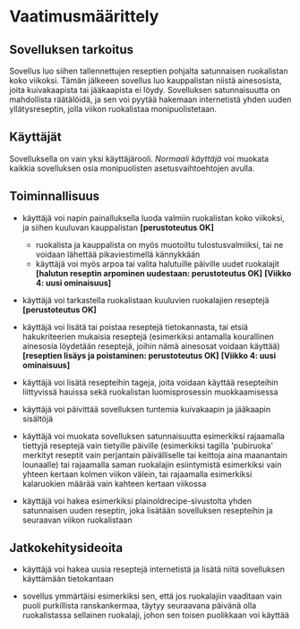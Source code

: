 # Vaatimusmäärittely

## Sovelluksen tarkoitus

Sovellus luo siihen tallennettujen reseptien pohjalta satunnaisen ruokalistan koko viikoksi. Tämän jälkeeen sovellus luo kauppalistan niistä ainesosista, joita kuivakaapista tai jääkaapista ei löydy. Sovelluksen satunnaisuutta on mahdollista räätälöidä, ja sen voi pyytää hakemaan internetistä yhden uuden yllätysreseptin, jolla viikon ruokalistaa monipuolistetaan.

## Käyttäjät

Sovelluksella on vain yksi käyttäjärooli. _Normaali käyttäjä_ voi muokata kaikkia sovelluksen osia monipuolisten asetusvaihtoehtojen avulla.

## Toiminnallisuus

- käyttäjä voi napin painalluksella luoda valmiin ruokalistan koko viikoksi, ja siihen kuuluvan kauppalistan **[perustoteutus OK]**
	- ruokalista ja kauppalista on myös muotoiltu tulostusvalmiiksi, tai ne voidaan lähettää pikaviestimellä kännykkään
	- käyttäjä voi myös arpoa tai valita halutuille päiville uudet ruokalajit **[halutun reseptin arpominen uudestaan: perustoteutus OK]** **[Viikko 4: uusi ominaisuus]**

- käyttäjä voi tarkastella ruokalistaan kuuluvien ruokalajien reseptejä **[perustoteutus OK]**

- käyttäjä voi lisätä tai poistaa reseptejä tietokannasta, tai etsiä hakukriteerien mukaisia reseptejä (esimerkiksi antamalla kourallinen ainesosia löydetään reseptejä, joihin nämä ainesosat voidaan käyttää) **[reseptien lisäys ja poistaminen: perustoteutus OK]** **[Viikko 4: uusi ominaisuus]**

- käyttäjä voi lisätä resepteihin tageja, joita voidaan käyttää resepteihin liittyvissä hauissa sekä ruokalistan luomisprosessin muokkaamisessa

- käyttäjä voi päivittää sovelluksen tuntemia kuivakaapin ja jääkaapin sisältöjä

- käyttäjä voi muokata sovelluksen satunnaisuutta esimerkiksi rajaamalla tiettyjä reseptejä vain tietyille päiville (esimerkiksi tagilla 'pubiruoka' merkityt reseptit vain perjantain päivälliselle tai keittoja aina maanantain lounaalle) tai rajaamalla saman ruokalajin esiintymistä esimerkiksi vain yhteen kertaan kolmen viikon välein, tai rajaamalla esimerkiksi kalaruokien määrää vain kahteen kertaan viikossa

- käyttäjä voi hakea esimerkiksi plainoldrecipe-sivustolta yhden satunnaisen uuden reseptin, joka lisätään sovelluksen resepteihin ja seuraavan viikon ruokalistaan

## Jatkokehitysideoita

- käyttäjä voi hakea uusia reseptejä internetistä ja lisätä niitä sovelluksen käyttämään tietokantaan

- sovellus ymmärtäisi esimerkiksi sen, että jos ruokalajiin vaaditaan vain puoli purkillista ranskankermaa, täytyy seuraavana päivänä olla ruokalistassa sellainen ruokalaji, johon sen toisen puolikkaan voi käyttää
